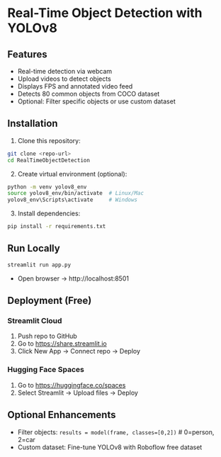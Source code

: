 
# Real-Time Object Detection with YOLOv8

## Features
- Real-time detection via webcam
- Upload videos to detect objects
- Displays FPS and annotated video feed
- Detects 80 common objects from COCO dataset
- Optional: Filter specific objects or use custom dataset

## Installation
1. Clone this repository:
```bash
git clone <repo-url>
cd RealTimeObjectDetection
```
2. Create virtual environment (optional):
```bash
python -m venv yolov8_env
source yolov8_env/bin/activate  # Linux/Mac
yolov8_env\Scripts\activate     # Windows
```
3. Install dependencies:
```bash
pip install -r requirements.txt
```

## Run Locally
```bash
streamlit run app.py
```
- Open browser → http://localhost:8501

## Deployment (Free)
### Streamlit Cloud
1. Push repo to GitHub
2. Go to https://share.streamlit.io
3. Click New App → Connect repo → Deploy

### Hugging Face Spaces
1. Go to https://huggingface.co/spaces
2. Select Streamlit → Upload files → Deploy

## Optional Enhancements
- Filter objects: `results = model(frame, classes=[0,2])` # 0=person, 2=car
- Custom dataset: Fine-tune YOLOv8 with Roboflow free dataset
